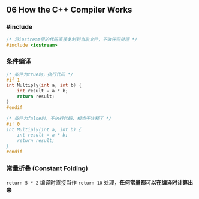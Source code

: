 ## 06 How the C++ Compiler Works

### #include

```cpp
/* 将iostream里的代码直接复制到当前文件，不做任何处理 */
#include <iostream>
```

### 条件编译

```cpp
/* 条件为true时，执行代码 */
#if 1
int Multiply(int a, int b) {
  	int result = a * b;
    return result;
}
#endif

/* 条件为false时，不执行代码，相当于注释了 */
#if 0
int Multiply(int a, int b) {
  	int result = a * b;
    return result;
}
#endif
```

### 常量折叠 (Constant Folding)

``return 5 * 2`` 编译时直接当作 ``return 10`` 处理，**任何常量都可以在编译时计算出来**

